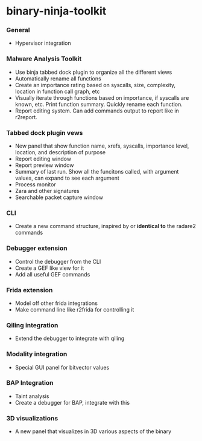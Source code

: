# binary-ninja-toolkit

### General
 - Hypervisor integration
 
### Malware Analysis Toolkit
 - Use binja tabbed dock plugin to organize all the different views
 - Automatically rename all functions
 - Create an importance rating based on syscalls, size, complexity, location in function call graph, etc
 - Visually iterate through functions based on importance, if syscalls are known, etc. Print function summary. Quickly rename each function.
 - Report editing system. Can add commands output to report like in r2report. 

### Tabbed dock plugin vews
 - New panel that show function name, xrefs, syscalls, importance level, location, and description of purpose
 - Report editing window
 - Report preview window
 - Summary of last run. Show all the funcitons called, with argument values, can expand to see each argument
 - Process monitor
 - Zara and other signatures
 - Searchable packet capture window

### CLI
 - Create a new command structure, inspired by or **identical to** the radare2 commands
 
### Debugger extension
 - Control the debugger from the CLI
 - Create a GEF like view for it
 - Add all useful GEF commands

### Frida extension
 - Model off other frida integrations
 - Make command line like r2frida for controlling it
 
### Qiling integration
 - Extend the debugger to integrate with qiling

### Modality integration
 - Special GUI panel for bitvector values

### BAP Integration
 - Taint analysis
 - Create a debugger for BAP, integrate with this

### 3D visualizations
 - A new panel that visualizes in 3D various aspects of the binary
